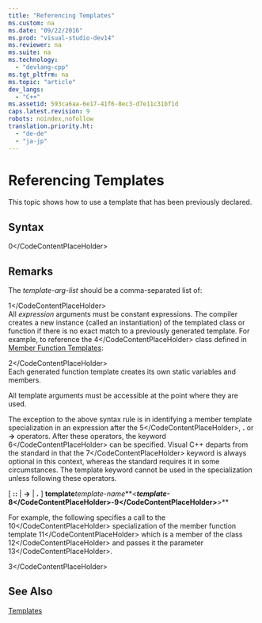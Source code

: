 ```yaml
---
title: "Referencing Templates"
ms.custom: na
ms.date: "09/22/2016"
ms.prod: "visual-studio-dev14"
ms.reviewer: na
ms.suite: na
ms.technology: 
  - "devlang-cpp"
ms.tgt_pltfrm: na
ms.topic: "article"
dev_langs: 
  - "C++"
ms.assetid: 593ca6aa-6e17-41f6-8ec3-d7e11c31bf1d
caps.latest.revision: 9
robots: noindex,nofollow
translation.priority.ht: 
  - "de-de"
  - "ja-jp"
---
```

# Referencing Templates
This topic shows how to use a template that has been previously declared.  
  
## Syntax  
  
<CodeContentPlaceHolder>0\</CodeContentPlaceHolder>  
## Remarks  
 The *template-arg-list* should be a comma-separated list of:  
  
<CodeContentPlaceHolder>1\</CodeContentPlaceHolder>  
 All *expression* arguments must be constant expressions. The compiler creates a new instance (called an instantiation) of the templated class or function if there is no exact match to a previously generated template. For example, to reference the <CodeContentPlaceHolder>4\</CodeContentPlaceHolder> class defined in [Member Function Templates](../vs140/member-function-templates.md):  
  
<CodeContentPlaceHolder>2\</CodeContentPlaceHolder>  
 Each generated function template creates its own static variables and members.  
  
 All template arguments must be accessible at the point where they are used.  
  
 The exception to the above syntax rule is in identifying a member template specialization in an expression after the <CodeContentPlaceHolder>5\</CodeContentPlaceHolder>, **.** or **->** operators. After these operators, the keyword <CodeContentPlaceHolder>6\</CodeContentPlaceHolder> can be specified. Visual C++ departs from the standard in that the <CodeContentPlaceHolder>7\</CodeContentPlaceHolder> keyword is always optional in this context, whereas the standard requires it in some circumstances. The template keyword cannot be used in the specialization unless following these operators.  
  
 [ **::** &#124; **->** &#124; **.** ] **template***template*-*name***<***template*-<CodeContentPlaceHolder>8\</CodeContentPlaceHolder>-<CodeContentPlaceHolder>9\</CodeContentPlaceHolder>**>**  
  
 For example, the following specifies a call to the <CodeContentPlaceHolder>10\</CodeContentPlaceHolder> specialization of the member function template <CodeContentPlaceHolder>11\</CodeContentPlaceHolder> which is a member of the class <CodeContentPlaceHolder>12\</CodeContentPlaceHolder> and passes it the parameter <CodeContentPlaceHolder>13\</CodeContentPlaceHolder>.  
  
<CodeContentPlaceHolder>3\</CodeContentPlaceHolder>  
## See Also  
 [Templates](../vs140/templates--c---.md)